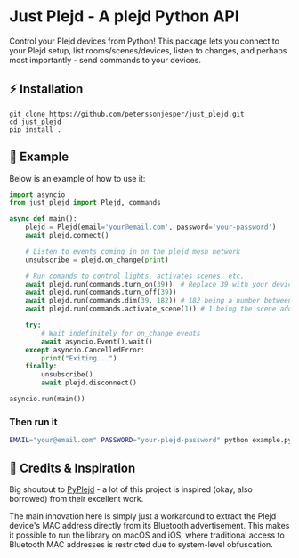 # Just Plejd - A plejd Python API

Control your Plejd devices from Python! This package lets you connect to your Plejd setup, list rooms/scenes/devices, listen to changes, and perhaps most importantly - send commands to your devices.

## ⚡️ Installation

```
git clone https://github.com/peterssonjesper/just_plejd.git
cd just_plejd
pip install .
```

## 🚀 Example

Below is an example of how to use it:

```python
import asyncio
from just_plejd import Plejd, commands

async def main():
    plejd = Plejd(email='your@email.com', password='your-password')
    await plejd.connect()

    # Listen to events coming in on the plejd mesh network
    unsubscribe = plejd.on_change(print)

    # Run comands to control lights, activates scenes, etc.
    await plejd.run(commands.turn_on(39))  # Replace 39 with your device address
    await plejd.run(commands.turn_off(39))
    await plejd.run(commands.dim(39, 182)) # 182 being a number between 0 (off) to 255 (on)
    await plejd.run(commands.activate_scene(1)) # 1 being the scene address

    try:
        # Wait indefinitely for on_change events
        await asyncio.Event().wait()
    except asyncio.CancelledError:
        print("Exiting...")
    finally:
        unsubscribe()
        await plejd.disconnect()

asyncio.run(main())
```

### Then run it

```bash
EMAIL="your@email.com" PASSWORD="your-plejd-password" python example.py
```

## 🙏 Credits & Inspiration

Big shoutout to [PyPlejd](https://github.com/thomasloven/pyplejd) - a lot of this project is inspired (okay, also borrowed) from their excellent work.

The main innovation here is simply just a workaround to extract the Plejd device's MAC address directly from its Bluetooth advertisement. This makes it possible to run the library on macOS and iOS, where traditional access to Bluetooth MAC addresses is restricted due to system-level obfuscation.

